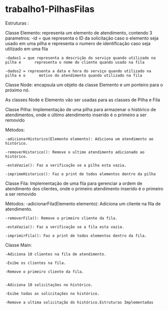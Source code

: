 # trabalho1-PilhasFilas

Estruturas :

Classe Elemento: representa um elemento de atendimento, contendo 3 parametros: 
	-id = que representa o ID da solicitação caso o elemento seja usado em uma pilha 	 e representa o numero de identificação caso seja utilizado em uma fila

	-dados1 = que representa a descrição do serviço quando utilizado na pilha e 	 representa o nome do cliente quando usado na fila

	-dados2 = representa a data e hora do serviço quando utilizado na pilha e o 	 motivo do atendimento quando utilizado na fila





Classe Node: encapsula um objeto da classe Elemento e um ponteiro para o próximo nó. 

As classes Node e Elemento vão ser usadas para as classes de Pilha e Fila





Classe Pilha: Implementação de uma pilha para armazenar o histórico de atendimentos, onde  o último atendimento inserido é o primeiro a ser removido 

Métodos:

	-adicionarHistorico(Elemento elemento): Adiciona um atendimento ao histórico.

	-removerHistorico(): Remove o ultimo atendimento adicionado ao histórico.

	-estaVazia(): Faz a verificação se a pilha esta vazia.

	-imprimeHistorico(): Faz o print de todos elementos dentro da pilha




Classe Fila: Implementação de uma fila para gerenciar a ordem de atendimento dos clientes, onde o primeiro atendimento inserido é o primeiro a ser removido 

Métodos:
	-adicionarFila(Elemento elemento): Adiciona um cliente na fila de atendimento.

	-removerFila(): Remove o primeiro cliente da fila.
	
	-estaVazia(): Faz a verificação se a fila esta vazia.

	-imprimirFila(): Faz o print de todos elementos dentro da fila.




Classe Main:

	-Adiciona 10 clientes na fila de atendimento.

	-Exibe os clientes na fila.

	-Remove o primeiro cliente da fila.


	-Adiciona 10 solicitações no histórico.

	-Exibe todas as solicitações no histórico.

	-Remove a ultima solicitação do histórico.Estruturas Implementadas

